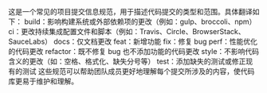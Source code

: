 这是一个常见的项目提交信息规范，用于描述代码提交的类型和范围。具体翻译如下：
build：影响构建系统或外部依赖项的更改（例如：gulp、broccoli、npm）
ci：更改持续集成配置文件和脚本（例如：Travis、Circle、BrowserStack、SauceLabs）
docs：仅文档更改
feat：新增功能
fix：修复 bug
perf：性能优化的代码更改
refactor：既不修复 bug 也不添加功能的代码更改
style：不影响代码含义的更改（如：空格、格式化、缺失分号等）
test：添加缺失的测试或修正现有的测试
这些规范可以帮助团队成员更好地理解每个提交所涉及的内容，使代码库更易于维护和理解。